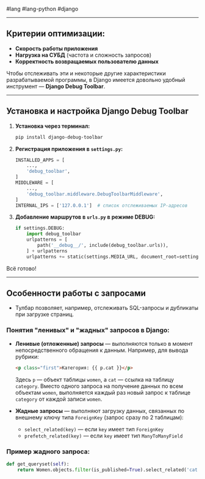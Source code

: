 #lang #lang-python #django

---
## Критерии оптимизации:
- **Скорость работы приложения**
- **Нагрузка на СУБД** (частота и сложность запросов)
- **Корректность возвращаемых пользователю данных**

Чтобы отслеживать эти и некоторые другие характеристики разрабатываемой программы, в Django имеется довольно удобный инструмент — **Django Debug Toolbar**.

---

## Установка и настройка Django Debug Toolbar

1. **Установка через терминал:**
   ```bash
   pip install django-debug-toolbar
   ```

2. **Регистрация приложения в `settings.py`:**
   ```python
   INSTALLED_APPS = [
       ...,
       'debug_toolbar',
   ]
   MIDDLEWARE = [
       ...,
       'debug_toolbar.middleware.DebugToolbarMiddleware',
   ]
   INTERNAL_IPS = ['127.0.0.1']  # список отслеживаемых IP-адресов
   ```

3. **Добавление маршрутов в `urls.py` в режиме DEBUG:**
   ```python
   if settings.DEBUG:
       import debug_toolbar
       urlpatterns = [
           path('__debug__/', include(debug_toolbar.urls)),
       ] + urlpatterns
       urlpatterns += static(settings.MEDIA_URL, document_root=settings.MEDIA_ROOT)
   ```

Всё готово!

---

## Особенности работы с запросами

- Тулбар позволяет, например, отслеживать SQL-запросы и дубликаты при загрузке страниц. 

### Понятия "ленивых" и "жадных" запросов в Django:

- **Ленивые (отложенные) запросы** — выполняются только в момент непосредственного обращения к данным. Например, для вывода рубрики:
  ```html
  <p class="first">Категория: {{ p.cat }}</p>
  ```
  Здесь `p` — объект таблицы `women`, а `cat` — ссылка на таблицу `category`. Вместо одного запроса на получение данных по всем объектам `women`, выполняется каждый раз новый запрос к таблице `category` от каждой записи `women`.

- **Жадные запросы** — выполняют загрузку данных, связанных по внешнему ключу типа `ForeignKey` (запрос сразу по 2 таблицам):
  - `select_related(key)` — если `key` имеет тип `ForeignKey`
  - `prefetch_related(key)` — если `key` имеет тип `ManyToManyField`

### Пример жадного запроса:
```python
def get_queryset(self):
    return Women.objects.filter(is_published=True).select_related('cat')
```
